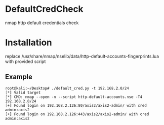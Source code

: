 # DefaultCredCheck
nmap http default credentials check

# Installation
replace /usr/share/nmap/nselib/data/http-default-accounts-fingerprints.lua with provided script

## Example
```shell
root@kali:~/Desktop# ./default_cred.py -t 192.168.2.0/24
[*] Valid target
[*] CMD: nmap --open -n --script http-default-accounts.nse -T4 192.168.2.0/24
[+] Found login on 192.168.2.126:80/axis2/axis2-admin/ with cred admin:axis2
[+] Found login on 192.168.2.126:443/axis2/axis2-admin/ with cred admin:axis2
```
